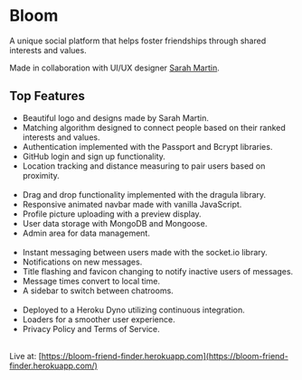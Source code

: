 # Bloom

A unique social platform that helps foster friendships through shared interests and values.

Made in collaboration with UI/UX designer [Sarah Martin](https://www.sarahmartinart.com/).

## Top Features

- Beautiful logo and designs made by Sarah Martin.
- Matching algorithm designed to connect people based on their ranked interests and values.
- Authentication implemented with the Passport and Bcrypt libraries.
- GitHub login and sign up functionality.
- Location tracking and distance measuring to pair users based on proximity.
<br>&nbsp;
- Drag and drop functionality implemented with the dragula library.
- Responsive animated navbar made with vanilla JavaScript.
- Profile picture uploading with a preview display.
- User data storage with MongoDB and Mongoose.
- Admin area for data management.
<br>&nbsp;
- Instant messaging between users made with the socket.io library.
- Notifications on new messages.
- Title flashing and favicon changing to notify inactive users of messages.
- Message times convert to local time.
- A sidebar to switch between chatrooms.
<br>&nbsp;
- Deployed to a Heroku Dyno utilizing continuous integration.
- Loaders for a smoother user experience.
- Privacy Policy and Terms of Service.
<br>&nbsp;

Live at: [https://bloom-friend-finder.herokuapp.com](https://bloom-friend-finder.herokuapp.com/)
